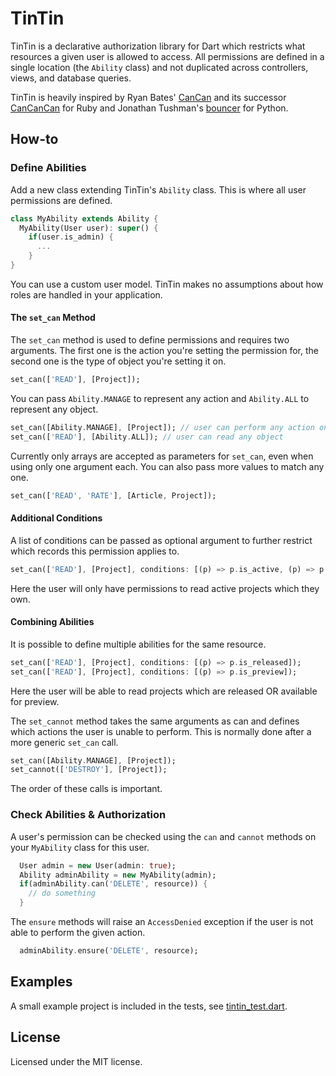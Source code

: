 TinTin
===========

TinTin is a declarative authorization library for Dart which restricts what resources
a given user is allowed to access. All permissions are defined in a single
location (the `Ability` class) and not duplicated across controllers,
views, and database queries.

TinTin is heavily inspired by Ryan Bates' [CanCan](https://github.com/ryanb/cancan) and
its successor [CanCanCan](https://github.com/CanCanCommunity/cancancan) for Ruby
and Jonathan Tushman's [bouncer](https://github.com/jtushman/bouncer) for Python.

## How-to

### Define Abilities

Add a new class extending TinTin's `Ability` class. This is where all user permissions
are defined.

```dart
class MyAbility extends Ability {
  MyAbility(User user): super() {
    if(user.is_admin) {
      ...
    }
}
```

You can use a custom user model. TinTin makes no assumptions about how roles are
handled in your application.

#### The `set_can` Method

The `set_can` method is used to define permissions and requires two arguments.
The first one is the action you're setting the permission for, the second one is the type of object you're setting it on.

```dart
set_can(['READ'], [Project]);
```

You can pass `Ability.MANAGE` to represent any action and `Ability.ALL` to represent any object.

```dart
set_can([Ability.MANAGE], [Project]); // user can perform any action on the project
set_can(['READ'], [Ability.ALL]); // user can read any object
```

Currently only arrays are accepted as parameters for `set_can`, even when using only one argument each.
You can also pass more values to match any one.

```dart
set_can(['READ', 'RATE'], [Article, Project]);

```

#### Additional Conditions

A list of conditions can be passed as optional argument to further restrict which records this permission applies to.

```dart
set_can(['READ'], [Project], conditions: [(p) => p.is_active, (p) => p.userId == user.id]);
```

Here the user will only have permissions to read active projects which they own.

#### Combining Abilities

It is possible to define multiple abilities for the same resource.

```dart
set_can(['READ'], [Project], conditions: [(p) => p.is_released]);
set_can(['READ'], [Project], conditions: [(p) => p.is_preview]);
```

Here the user will be able to read projects which are released OR available for preview.

The `set_cannot` method takes the same arguments as can and defines which actions the user is unable to perform.
This is normally done after a more generic `set_can` call.

```dart
set_can([Ability.MANAGE], [Project]);
set_cannot(['DESTROY'], [Project]);
```

The order of these calls is important.

### Check Abilities & Authorization

A user's permission can be checked using the `can` and `cannot` methods on your
`MyAbility` class for this user.

```dart
  User admin = new User(admin: true);
  Ability adminAbility = new MyAbility(admin);
  if(adminAbility.can('DELETE', resource)) {
    // do something
  }
```

The `ensure` methods will raise an `AccessDenied` exception if the user is not
able to perform the given action.

```dart
  adminAbility.ensure('DELETE', resource);
```

## Examples

A small example project is included in the tests, see [tintin_test.dart](test/tintin_test.dart).

## License
Licensed under the MIT license.
